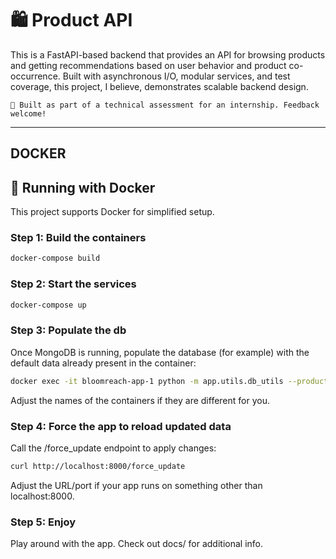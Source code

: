 # 🛍️ Product API

This is a FastAPI-based backend that provides an API for browsing products and getting recommendations based on user behavior and product co-occurrence. Built with asynchronous I/O, modular services, and test coverage, this project, I believe, demonstrates scalable backend design.

    🧪 Built as part of a technical assessment for an internship. Feedback welcome!

---

## DOCKER 

## 🐳 Running with Docker

This project supports Docker for simplified setup.

### Step 1: Build the containers

```bash
docker-compose build
```
### Step 2: Start the services
```bash
docker-compose up
```

### Step 3: Populate the db
Once MongoDB is running, populate the database (for example) with the default data already present in the container:

```bash
docker exec -it bloomreach-app-1 python -m app.utils.db_utils --products data/catalog.json --events data/events.json
```
Adjust the names of the containers if they are different for you.

### Step 4: Force the app to reload updated data
Call the /force_update endpoint to apply changes:
```bash
curl http://localhost:8000/force_update
```
Adjust the URL/port if your app runs on something other than localhost:8000.

### Step 5: Enjoy
Play around with the app. Check out docs/ for additional info.

